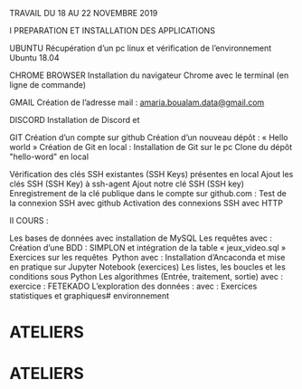 TRAVAIL DU 18 AU 22 NOVEMBRE 2019


I PREPARATION ET INSTALLATION DES APPLICATIONS

UBUNTU
Récupération d’un pc linux et vérification de l’environnement Ubuntu 18.04

CHROME BROWSER
Installation du  navigateur Chrome avec le terminal (en ligne de commande)

GMAIL
Création de l’adresse mail : amaria.boualam.data@gmail.com

DISCORD
Installation de Discord et 

GIT
Création d’un compte sur github
Création d’un nouveau dépôt : « Hello world »
Création de Git en local : Installation de Git sur le pc 
Clone du dépôt "hello-word" en local

Vérification des clés SSH existantes (SSH Keys) présentes en local 
Ajout les clés SSH (SSH Key) à ssh-agent
Ajout notre clé SSH (SSH key)
Enregistrement de la clé publique dans le compte sur github.com :
Test de la connexion SSH avec github
Activation des connexions SSH avec HTTP

II COURS :

Les bases de données 
	avec installation de MySQL
Les requêtes avec :
	Création d’une BDD : SIMPLON et intégration de la table « jeux_video.sql »
	Exercices sur les requêtes 
Python avec :
	Installation d’Ancaconda et mise en pratique sur Jupyter Notebook (exercices)
	Les listes, les boucles et les conditions sous Python
Les algorithmes (Entrée, traitement, sortie) avec :
	exercice : FETEKADO
L’exploration des données : avec :
	Exercices statistiques et graphiques# environnement
# ATELIERS
# ATELIERS

